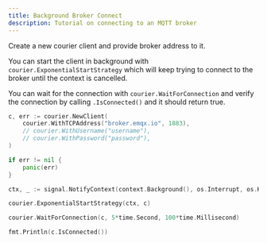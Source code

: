 ```yaml
---
title: Background Broker Connect
description: Tutorial on connecting to an MQTT broker
---
```


Create a new courier client and provide broker address to it.

You can start the client in background with `courier.ExponentialStartStrategy` which will keep trying to connect to the broker until the context is cancelled.

You can wait for the connection with `courier.WaitForConnection` and verify the connection by calling `.IsConnected()` and it should return true.

```go title="background_connect.go" {2,13,15}
c, err := courier.NewClient(
    courier.WithTCPAddress("broker.emqx.io", 1883),
    // courier.WithUsername("username"),
    // courier.WithPassword("password"),
)

if err != nil {
    panic(err)
}

ctx, _ := signal.NotifyContext(context.Background(), os.Interrupt, os.Kill)

courier.ExponentialStartStrategy(ctx, c)

courier.WaitForConnection(c, 5*time.Second, 100*time.Millisecond)

fmt.Println(c.IsConnected())
```
